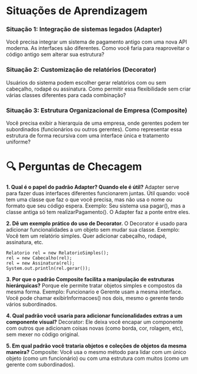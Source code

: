 # Situações de Aprendizagem

### Situação 1: Integração de sistemas legados (Adapter)

Você precisa integrar um sistema de pagamento antigo com uma nova API moderna. As interfaces são diferentes. Como você faria para reaproveitar o código antigo sem alterar sua estrutura?

### Situação 2: Customização de relatórios (Decorator)

Usuários do sistema podem escolher gerar relatórios com ou sem cabeçalho, rodapé ou assinatura. Como permitir essa flexibilidade sem criar várias classes diferentes para cada combinação?

### Situação 3: Estrutura Organizacional de Empresa (Composite)

Você precisa exibir a hierarquia de uma empresa, onde gerentes podem ter subordinados (funcionários ou outros gerentes). Como representar essa estrutura de forma recursiva com uma interface única e tratamento uniforme?



# 🔍 Perguntas de Checagem

**1. Qual é o papel do padrão Adapter? Quando ele é útil?**
Adapter serve para fazer duas interfaces diferentes funcionarem juntas.
Útil quando: você tem uma classe que faz o que você precisa, mas não usa o nome ou formato que seu código espera.
Exemplo:
Seu sistema usa pagar(), mas a classe antiga só tem realizarPagamento(). O Adapter faz a ponte entre eles.

**2. Dê um exemplo prático do uso de Decorator.**
O Decorator é usado para adicionar funcionalidades a um objeto sem mudar sua classe.
Exemplo:
Você tem um relatório simples. Quer adicionar cabeçalho, rodapé, assinatura, etc.

```
Relatorio rel = new RelatorioSimples();
rel = new Cabecalho(rel);
rel = new Assinatura(rel);
System.out.println(rel.gerar());
```


**3. Por que o padrão Composite facilita a manipulação de estruturas hierárquicas?**
Porque ele permite tratar objetos simples e compostos da mesma forma.
Exemplo:
Funcionario e Gerente usam a mesma interface. Você pode chamar exibirInformacoes() nos dois, mesmo o gerente tendo vários subordinados.

**4. Qual padrão você usaria para adicionar funcionalidades extras a um componente visual?**
Decorator: Ele deixa você encapar um componente com outros que adicionam coisas novas (como borda, cor, rolagem, etc), sem mexer no código original.

**5. Em qual padrão você trataria objetos e coleções de objetos da mesma maneira?**
Composite: Você usa o mesmo método para lidar com um único objeto (como um funcionário) ou com uma estrutura com muitos (como um gerente com subordinados).

